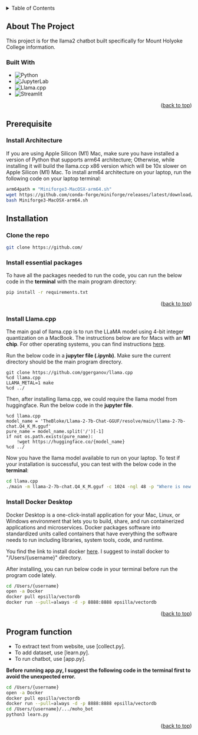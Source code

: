 <!-- TABLE OF CONTENTS -->
<details>
  <summary>Table of Contents</summary>
  <ol>
    <li>
      <a href="#about-the-project">About The Project</a>
      <ul>
        <li><a href="#built-with">Built With</a></li>
      </ul>
    </li>
    <li>
      <a href="#getting-started">Getting Started</a>
      <ul>
        <li><a href="#prerequisites">Prerequisites</a></li>
        <li><a href="#installation">Installation</a></li>
      </ul>
    </li>
    <li><a href="#usage">Usage</a></li>
  </ol>
</details>


<!-- ABOUT THE PROJECT -->
## About The Project
This project is for the llama2 chatbot built specifically for Mount Holyoke College information. 

### Built With
* ![Python](https://img.shields.io/badge/Python-3776AB?style=for-the-badge&logo=python&logoColor=white)
* ![JupyterLab](https://img.shields.io/badge/JupyterLab-F37626.svg?&style=for-the-badge&logo=Jupyter&logoColor=white)
* ![Llama.cpp](https://img.shields.io/badge/Llama.cpp-002b36?style=for-the-badge)
* ![Streamlit](https://img.shields.io/badge/Streamlit-FF4B4B?style=for-the-badge&logo=Streamlit&logoColor=white)
  
<p align="right">(<a href="#readme-top">back to top</a>)</p>

<!-- GETTING STARTED -->
## Prerequisite

### Install Architecture
If you are using Apple Silicon (M1) Mac, make sure you have installed a version of Python that supports arm64 architecture; Otherwise, while installing it will build the llama.ccp x86 version which will be 10x slower on Apple Silicon (M1) Mac. To install arm64 architecture on your laptop, run the following code on your laptop terminal:
```zsh
arm64path = "Miniforge3-MacOSX-arm64.sh"
wget https://github.com/conda-forge/miniforge/releases/latest/download/Miniforge3-MacOSX-arm64.sh
bash Miniforge3-MacOSX-arm64.sh
```

## Installation
### Clone the repo
```sh
git clone https://github.com/
```
### Install essential packages
To have all the packages needed to run the code, you can run the below code in the **terminal** with the main program directory:
```zsh
pip install -r requirements.txt
```
<p align="right">(<a href="#readme-top">back to top</a>)</p>

### Install Llama.cpp
The main goal of llama.cpp is to run the LLaMA model using 4-bit integer quantization on a MacBook. The instructions below are for Macs with an **M1 chip**.
For other operating systems, you can find instructions [here](https://github.com/TrelisResearch/llamacpp-install-basics/blob/main/instructions.md).

Run the below code in a **jupyter file (.ipynb)**. Make sure the current directory should be the main program directory.
```jupyterlab
git clone https://github.com/ggerganov/llama.cpp
%cd llama.cpp
LLAMA_METAL=1 make
%cd ../
```
Then, after installing llama.cpp, we could require the llama model from huggingface. Run the below code in the **jupyter file**.
```jupyterlab
%cd llama.cpp
model_name = 'TheBloke/Llama-2-7b-Chat-GGUF/resolve/main/llama-2-7b-chat.Q4_K_M.gguf'
pure_name = model_name.split('/')[-1]
if not os.path.exists(pure_name):
    !wget https://huggingface.co/{model_name}
%cd ../
```

Now you have the llama model available to run on your laptop. 
To test if your installation is successful, you can test with the below code in the **terminal**:
```zsh
cd llama.cpp
./main -m llama-2-7b-chat.Q4_K_M.gguf -c 1024 -ngl 48 -p "Where is new york?"
```

### Install Docker Desktop

Docker Desktop is a one-click-install application for your Mac, Linux, or Windows environment that lets you to build, share, and run containerized applications and microservices. Docker packages software into standardized units called containers that have everything the software needs to run including libraries, system tools, code, and runtime.

You find the link to install docker [here](https://docs.docker.com/desktop/install/mac-install/).
I suggest to install docker to "/Users/{username}" directory.

After installing, you can run below code in your terminal before run the program code lately.

```zsh
cd /Users/{username}
open -a Docker
docker pull epsilla/vectordb
docker run --pull=always -d -p 8888:8888 epsilla/vectordb
```
<p align="right">(<a href="#readme-top">back to top</a>)</p>

<!-- USAGE -->

## Program function

* To extract text from website, use [collect.py].
* To add dataset, use [learn.py].
* To run chatbot, use [app.py].

**Before running app.py, I suggest the following code in the terminal first to avoid the unexpected error.**

```zsh
cd /Users/{username}
open -a Docker
docker pull epsilla/vectordb
docker run --pull=always -d -p 8888:8888 epsilla/vectordb
cd /Users/{username}/.../moho_bot
python3 learn.py
```

<p align="right">(<a href="#readme-top">back to top</a>)</p>


